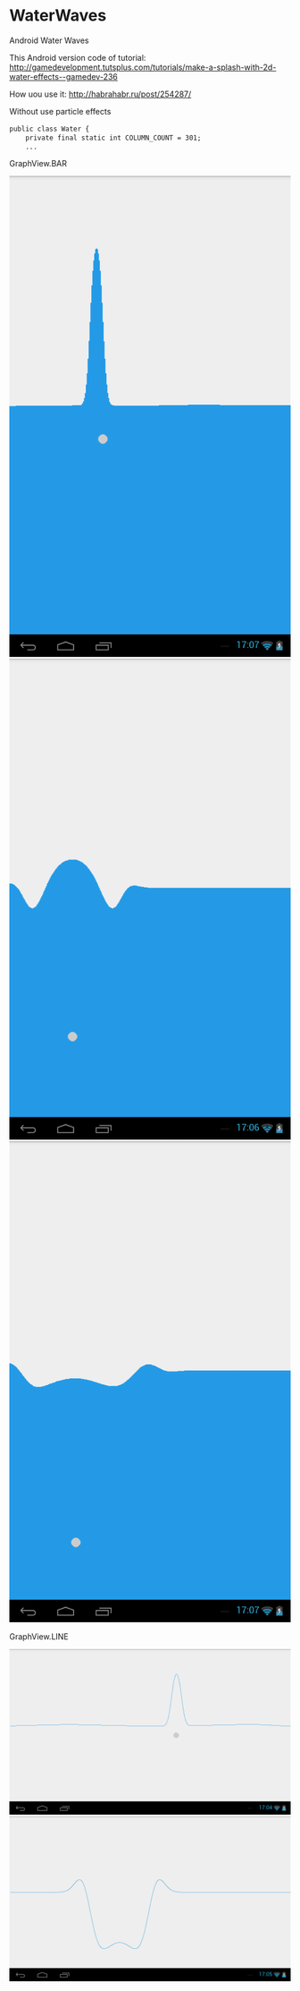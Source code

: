 # WaterWaves
Android Water Waves

This Android version code of tutorial:
http://gamedevelopment.tutsplus.com/tutorials/make-a-splash-with-2d-water-effects--gamedev-236

How uou use it:
http://habrahabr.ru/post/254287/

Without use particle effects

```
public class Water {
    private final static int COLUMN_COUNT = 301;
    ...
```

GraphView.BAR

![](https://github.com/app-z/WaterWaves/blob/master/gfx/device-2015-04-23-170959.png)
![](https://github.com/app-z/WaterWaves/blob/master/gfx/device-2015-04-23-170946.png)
![](https://github.com/app-z/WaterWaves/blob/master/gfx/device-2015-04-23-171030.png)


GraphView.LINE

![](https://github.com/app-z/WaterWaves/blob/master/gfx/device-2015-04-23-170730.png)
![](https://github.com/app-z/WaterWaves/blob/master/gfx/device-2015-04-23-170806.png)